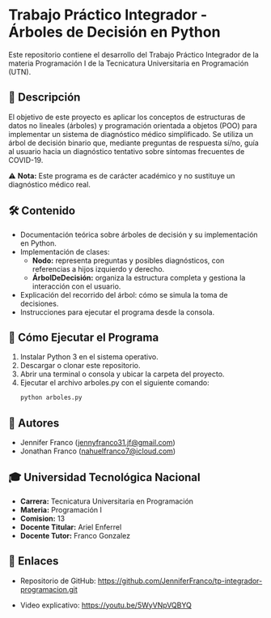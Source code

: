 # Trabajo Práctico Integrador - Árboles de Decisión en Python

Este repositorio contiene el desarrollo del Trabajo Práctico Integrador de la materia Programación I de la Tecnicatura Universitaria en Programación (UTN).

## 📌 Descripción

El objetivo de este proyecto es aplicar los conceptos de estructuras de datos no lineales (árboles) y programación orientada a objetos (POO) para implementar un sistema de diagnóstico médico simplificado. Se utiliza un árbol de decisión binario que, mediante preguntas de respuesta sí/no, guía al usuario hacia un diagnóstico tentativo sobre síntomas frecuentes de COVID-19.

⚠️ **Nota:** Este programa es de carácter académico y no sustituye un diagnóstico médico real.

## 🛠️ Contenido

- Documentación teórica sobre árboles de decisión y su implementación en Python.
- Implementación de clases:
  - **Nodo:** representa preguntas y posibles diagnósticos, con referencias a hijos izquierdo y derecho.
  - **ÁrbolDeDecisión:** organiza la estructura completa y gestiona la interacción con el usuario.
- Explicación del recorrido del árbol: cómo se simula la toma de decisiones.
- Instrucciones para ejecutar el programa desde la consola.

## 🚀 Cómo Ejecutar el Programa

1. Instalar Python 3 en el sistema operativo.
2. Descargar o clonar este repositorio.
3. Abrir una terminal o consola y ubicar la carpeta del proyecto.
4. Ejecutar el archivo arboles.py con el siguiente comando:
   ```bash
   python arboles.py
## 👥 Autores

- Jennifer Franco (jennyfranco31.jf@gmail.com)
- Jonathan Franco (nahuelfranco7@icloud.com)

## 🎓 Universidad Tecnológica Nacional

- **Carrera:** Tecnicatura Universitaria en Programación
- **Materia:** Programación I
- **Comision:** 13
- **Docente Titular:** Ariel Enferrel
- **Docente Tutor:** Franco Gonzalez

## 🔗 Enlaces

- Repositorio de GitHub: https://github.com/JenniferFranco/tp-integrador-programacion.git 


- Video explicativo: https://youtu.be/5WyVNpVQBYQ


